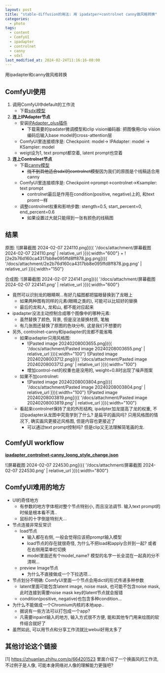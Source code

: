 ```yaml
---
layout: post
title: "stable-diffusion的用法: 用 ipadatper+controlnet canny做风格转换"
categories:
  - photo
tags:
  - content
  - ComfyUI
  - ipadapter
  - controlnet
  - canny
  - sdxl
last_modified_at: 2024-02-24T11:16:16-08:00
---
```


用ipadapter和canny做风格转换

## ComfyUI使用

1. 调用ComfyUI中default的工作流
	- 下载[sdxl模型](https://huggingface.co/stabilityai/stable-diffusion-xl-base-1.0) 
1. **连上IPAdapter节点** 
	- 安装[IPAdapter_plus插件](https://github.com/cubiq/ComfyUI_IPAdapter_plus) 
		- 下载需要的ipadater微调模型和clip vision编码器: 把图像用clip vision编码后输入base model的cross-attention层
	- ComfyUI里连接顺序是: Checkpoint: model-> IPAdapter: model -> KSampler: model 
	- weigt设为1, text prompt都空着, latent prompt也空着
2. **连上Controlnet节点** 
	- 下载[canny模型](https://huggingface.co/collections/diffusers/sdxl-controlnets-64f9c35846f3f06f5abe351f) 
		- ~~找不到其他适合sdxl的controlnet模型~~因为我们的原图是个线稿适合用canny
	- ComfyUI里连接顺序是: Checkpoint->prompt->controlnet->Ksampler: text prompt
		- controlnet最后是作用在condition(positive, negative)上的, 和text promt一样
	- 调整controlnet权重和影响步数: stength=0.5, start_percent=0, end_percent=0.6
		- 如果设置过大就只能得到一张有颜色的线稿图

## 结果

原图: 
![屏幕截图 2024-02-07 224110.png]({{ '/docs/attachment/屏幕截图 2024-02-07 224110.png' | relative_url }}){:width="600"} + ![2e2b76d160ca4317bb8e095ffd8ff878.jpg.png]({{ '/docs/attachment/2e2b76d160ca4317bb8e095ffd8ff878.jpg.png' | relative_url }}){:width="150"} 

合成图: 
![屏幕截图 2024-02-07 224141.png]({{ '/docs/attachment/屏幕截图 2024-02-07 224141.png' | relative_url }}){:width="600"} 

- 竟然可以识别龙的眼睛啊...有好几幅图都把猫眼替换到了龙眼上
	- 如果两种图有同样的元素(眼睛之类的), 可能可以比较好的替换
	- 最后的龙和人, 龙和山, 都不能对应起来
- ipadapter没法主动控制合成哪个图像中的哪种元素: 
	- 虽然替换了颜色, 背景, 但是没法替换材质, 笔触
	- 有几张图还替换了原图的色块分布, 这是我们不想要的
- 另外, controlnet-canny和ipadapter的龙都不能省略
	- 如果ipadapter只用风格图: 
		- ![Pasted image 20240208003655.png]({{ '/docs/attachment/Pasted image 20240208003655.png' | relative_url }}){:width="100"} ![Pasted image 20240208003712.png]({{ '/docs/attachment/Pasted image 20240208003712.png' | relative_url }}){:width="100"} 
		- 增加control-net的权重也是没用的, weight=0.8时出现了噪声图案
	- 如果不加controlnet:
		- ![Pasted image 20240208003804.png]({{ '/docs/attachment/Pasted image 20240208003804.png' | relative_url }}){:width="100"} ![Pasted image 20240208003819.png]({{ '/docs/attachment/Pasted image 20240208003819.png' | relative_url }}){:width="100"} 
	- 看起来controlnet保持了龙的外形结构, ipadpter加龙提高了龙的权重, 不过ipadapter从龙图中究竟学到了什么? 是扁平的画风吗? 只用风格图的情况下, 确实画风更接近风格图, 但是内容也更接近了
		- 可以通过text prompt控制吗? 但是clip又无法理解简笔画的龙.


## ComfyUI workflow

[**ipadapter_controlnet-canny_loong_style_change.json**](https://gist.github.com/roshameow/d952bf0157a25ab3e9e724df1449b160#file-ipadapter_controlnet-canny_loong_style_change-json)

![屏幕截图 2024-02-07 224530.png]({{ '/docs/attachment/屏幕截图 2024-02-07 224530.png' | relative_url }}){:width="800"}


## ComfyUI难用的地方

- UI的奇怪地方
	- 有参数的地方字体相对整个节点特别小, 而且没法调节. 输入text prompt的时候是根本看不清..
	- 鼠标的十字倒是特别大...
- 节点连接非常反常识
	- load节点
		- 输入都在右侧, 一般会觉得应该把prompt输入模型
		- load节点的存在就很奇怪, 为什么不把load和apply合并到一起? 或者在右侧用菜单栏切换
		- model里面还有个model_name? 模型的名字一长全混在一起真的分不清啊...
	- preview Image节点
		- 为什么不直接做成一个下拉选项...
- 节点划分不明确: ComfyUI里面一个节点会用dict的形式传递多种参数
	- latent里面可能包含latent image, noise mask, 也可能不包含noise mask, 此时连接到需要noise mask key的latent节点就会报错
	- condition(positive, negative)也包含多种condition...
- 为什么不能做成一个Chromium内核的本地app..
	- 据说有一些方法可以打包成一个app?
	- 凡需要inpaint输入的地方, 输入方式很不方便, 能和其他专门用来绘图的软件结合就好了
- 虽然如此, 可以用节点和分享工作流就比webui好用太多了


## 其他讨论这个链接

[1] https://zhuanlan.zhihu.com/p/664201523 里面介绍了一个换画风的工作流, 不过例子是人像, 可能本身网络对人像的理解能力更强吧?　

